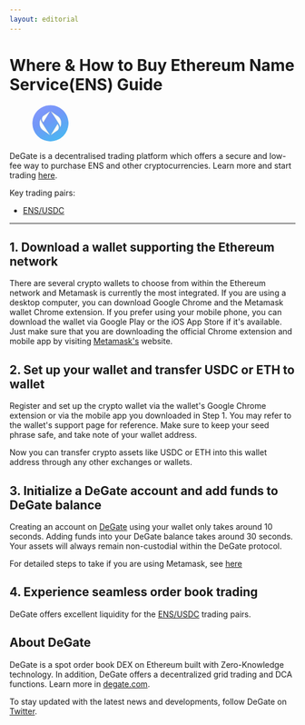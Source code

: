 ```yaml
---
layout: editorial
---
```


# Where & How to Buy Ethereum Name Service(ENS) Guide

<figure><img src="../.gitbook/assets/ens_0xc18360217d8f7ab5e7c516566761ea12ce7f9d721695771074138.png" alt="ENS" width="64" style="border-radius: 50%;"><figcaption></figcaption></figure>

DeGate is a decentralised trading platform which offers a secure and low-fee way to purchase ENS and other cryptocurrencies. Learn more and start trading [here](https://app.degate.com/trade/USDC/0xc18360217d8f7ab5e7c516566761ea12ce7f9d72?utm_source=howtobuy).&#x20;

Key trading pairs:

* [ENS/USDC](https://app.degate.com/trade/USDC/0xc18360217d8f7ab5e7c516566761ea12ce7f9d72?utm_source=howtobuy)

***

## 1. Download a wallet supporting the Ethereum network

There are several crypto wallets to choose from within the Ethereum network and Metamask is currently the most integrated. If you are using a desktop computer, you can download Google Chrome and the Metamask wallet Chrome extension. If you prefer using your mobile phone, you can download the wallet via Google Play or the iOS App Store if it's available. Just make sure that you are downloading the official Chrome extension and mobile app by visiting [Metamask's](https://metamask.io/) website.

## 2. Set up your wallet and transfer USDC or ETH to wallet

Register and set up the crypto wallet via the wallet's Google Chrome extension or via the mobile app you downloaded in Step 1. You may refer to the wallet's support page for reference. Make sure to keep your seed phrase safe, and take note of your wallet address.&#x20;

Now you can transfer crypto assets like USDC or ETH into this wallet address through any other exchanges or wallets.

## 3. Initialize a DeGate account and add funds to DeGate balance

Creating an account on [DeGate](https://app.degate.com/?utm_source=ENS_howtobuy) using your wallet only takes around 10 seconds. Adding funds into your DeGate balance takes around 30 seconds. Your assets will always remain non-custodial within the DeGate protocol.

For detailed steps to take if you are using Metamask, see [here](https://docs.degate.com/v/product_en/main-features/wallet-connectivity/metamask)

## 4. Experience seamless order book trading

DeGate offers excellent liquidity for the [ENS/USDC](https://app.degate.com/trade/USDC/0xc18360217d8f7ab5e7c516566761ea12ce7f9d72?utm_source=howtobuy) trading pairs.&#x20;

## About DeGate

DeGate is a spot order book DEX on Ethereum built with Zero-Knowledge technology. In addition, DeGate offers a decentralized grid trading and DCA functions. Learn more in [degate.com](https://degate.com/?utm_source=ENS_howtobuy).

To stay updated with the latest news and developments, follow DeGate on [Twitter](https://twitter.com/degatedex).
